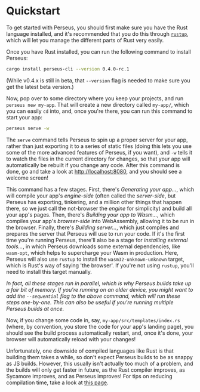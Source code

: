 # Quickstart

To get started with Perseus, you should first make sure you have the Rust language installed, and it's recommended that you do this through [`rustup`](https://rustup.rs), which will let you manage the different parts of Rust very easily.

Once you have Rust installed, you can run the following command to install Perseus:

```sh
cargo install perseus-cli --version 0.4.0-rc.1
```

(While v0.4.x is still in beta, that `--version` flag is needed to make sure you get the latest beta version.)

Now, pop over to some directory where you keep your projects, and run `perseus new my-app`. That will create a new directory called `my-app/`, which you can easily `cd` into, and, once you're there, you can run this command to start your app:

```sh
perseus serve -w
```

The `serve` command tells Perseus to spin up a proper server for your app, rather than just exporting it to a series of static files (doing this lets you use some of the more advanced features of Perseus, if you want), and `-w` tells it to watch the files in the current directory for changes, so that your app will automatically be rebuilt if you change any code. After this command is done, go and take a look at <http://localhost:8080>, and you should see a welcome screen!

This command has a few stages. First, there's *Generating your app...*, which will compile your app's *engine-side* (often called the *server-side*, but Perseus has exporting, tinkering, and a million other things that happen there, so we just call the not-browser the *engine* for simplicity) and build all your app's pages. Then, there's *Building your app to Wasm...*, which compiles your app's *browser-side* into WebAssembly, allowing it to be run in the browser. Finally, there's *Building server...*, which just compiles and prepares the server that Perseus will use to run your code. If it's the first time you're running Perseus, there'll also be a stage for *installing external tools...*, in which Perseus downloads some external dependencies, like `wasm-opt`, which helps to supercharge your Wasm in production. Here, Perseus will also use `rustup` to install the `wasm32-unknown-unknown` target, which is Rust's way of saying 'the browser'. If you're not using `rustup`, you'll need to install this target manually.

*In fact, all these stages run in parallel, which is why Perseus builds take up a fair bit of memory. If you're running on an older device, you might want to add the `--sequential` flag to the above command, which will run these steps one-by-one. This can also be useful if you're running multiple Perseus builds at once.*

Now, if you change some code in, say, `my-app/src/templates/index.rs` (where, by convention, you store the code for your app's landing page), you should see the build process automatically restart, and, once it's done, your browser will automatically reload with your changes! 

Unfortunately, one downside of compiled languages like Rust is that building them takes a while, so don't expect Perseus builds to be as snappy as JS builds. However, this usually isn't actually too much of a problem, and the builds will only get faster in future, as the Rust compiler improves, as Sycamore improves, and as Perseus improves! For tips on reducing compilation time, take a look at [this page](:fundamentals/compilation-times).
